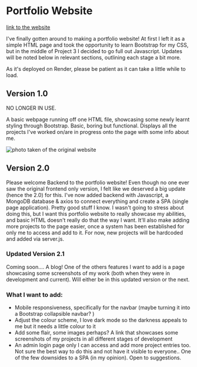 # Portfolio Website

[link to the website](https://portfolio-bl5z.onrender.com)

I've finally gotten around to making a portfolio website! At first I left it as a simple HTML page and took the opportunity to learn Bootstrap for my CSS, but in the middle of Project 3 I decided to go full out Javascript. Updates will be noted below in relevant sections, outlining each stage a bit more.

As it's deployed on Render, please be patient as it can take a little while to load.

## Version 1.0

NO LONGER IN USE.

A basic webpage running off one HTML file, showcasing some newly learnt styling through Bootstrap. Basic, boring but functional. Displays all the projects I've worked on/are in progress onto the page with some info about me.

![photo taken of the original website](https://i.ibb.co/6DZzRRH/IMG-0826.jpg)

## Version 2.0

Please welcome Backend to the portfolio website! Even though no one ever saw the original frontend only version, I felt like we deserved a big update (hence the 2.0) for this. I've now added backend with Javascript, a MongoDB database & axios to connect everything and create a SPA (single page application). Pretty good stuff I know. I wasn't going to stress about doing this, but I want this portfolio website to really showcase my abilities, and basic HTML doesn't really do that the way I want. It'll also make adding more projects to the page easier, once a system has been established for only me to access and add to it. For now, new projects will be hardcoded and added via server.js.

### Updated Version 2.1

Coming soon.... A blog!
One of the others features I want to add is a page showcasing some screenshots of my work (both when they were in development and current). Will either be in this updated version or the next.

### What I want to add:

- Mobile responsiveness, specifically for the navbar (maybe turning it into a Bootstrap collapsible navbar? )
- Adjust the colour scheme, I love dark mode so the darkness appeals to me but it needs a little colour to it
- Add some flair, some images perhaps? A link that showcases some screenshots of my projects in all different stages of development
- An admin login page only I can access and add more project entries too. Not sure the best way to do this and not have it visible to everyone.. One of the few downsides to a SPA (in my opinion). Open to suggestions.
